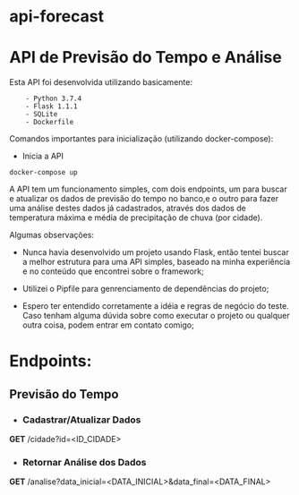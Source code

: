 # api-forecast

<h1>API de Previsão do Tempo e Análise</h1>

Esta API foi desenvolvida utilizando basicamente:
```
    - Python 3.7.4
    - Flask 1.1.1
    - SQLite
    - Dockerfile
```

Comandos importantes para inicialização (utilizando docker-compose):

- Inicia a API 
```
docker-compose up
```

A API tem um funcionamento simples, com dois endpoints, um para buscar e atualizar os dados de previsão do tempo no banco,e o outro para fazer uma análise destes dados já cadastrados, através dos dados de temperatura máxima e média de precipitação de chuva (por cidade).

Algumas observações:

- Nunca havia desenvolvido um projeto usando Flask, então tentei buscar a melhor estrutura para uma API simples, baseado na minha experiência e no conteúdo que encontrei sobre o framework;

- Utilizei o Pipfile para genrenciamento de dependências do projeto;

- Espero ter entendido corretamente a idéia e regras de negócio do teste. Caso tenham alguma dúvida sobre como executar o projeto ou qualquer outra coisa, podem entrar em contato comigo;

<h1>Endpoints:</h1>

<h2>Previsão do Tempo</h2>

- <h3>Cadastrar/Atualizar Dados</h3>
__GET__ /cidade?id=<ID_CIDADE>

- <h3>Retornar Análise dos Dados</h3>
__GET__ /analise?data_inicial=<DATA_INICIAL>&data_final=<DATA_FINAL>
